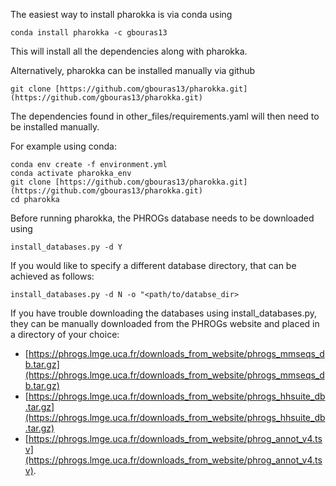The easiest way to install pharokka is via conda using

`conda install pharokka -c gbouras13`

This will install all the dependencies along with pharokka.

Alternatively, pharokka can be installed manually via github

`git clone [https://github.com/gbouras13/pharokka.git](https://github.com/gbouras13/pharokka.git)`

The dependencies found in other_files/requirements.yaml will then need to be installed manually.

For example using conda:

```
conda env create -f environment.yml
conda activate pharokka_env
git clone [https://github.com/gbouras13/pharokka.git](https://github.com/gbouras13/pharokka.git)
cd pharokka
```

Before running pharokka, the PHROGs database needs to be downloaded using

`install_databases.py -d Y`


If you would like to specify a different database directory, that can be achieved as follows:

`install_databases.py -d N -o "<path/to/databse_dir>`

If you have trouble downloading the databases using install_databases.py, they can be manually downloaded from the PHROGs website and placed in a directory of your choice:

* [https://phrogs.lmge.uca.fr/downloads_from_website/phrogs_mmseqs_db.tar.gz](https://phrogs.lmge.uca.fr/downloads_from_website/phrogs_mmseqs_db.tar.gz)
* [https://phrogs.lmge.uca.fr/downloads_from_website/phrogs_hhsuite_db.tar.gz](https://phrogs.lmge.uca.fr/downloads_from_website/phrogs_hhsuite_db.tar.gz)
* [https://phrogs.lmge.uca.fr/downloads_from_website/phrog_annot_v4.tsv](https://phrogs.lmge.uca.fr/downloads_from_website/phrog_annot_v4.tsv).
